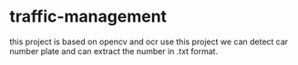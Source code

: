 # traffic-management

this project is based on opencv and ocr
use this project we can detect car number plate and can extract the number in .txt format.
